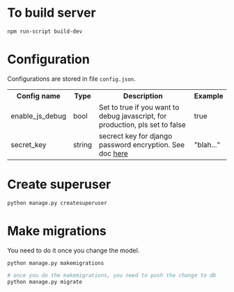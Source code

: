 # To build server
```bash
npm run-script build-dev
```

# Configuration
Configurations are stored in file `config.json`.
<table>
<tr>
    <th>Config name</td>
    <th>Type</td>
    <th>Description</th>
    <th>Example</th>
</tr>

<tr>
    <td>enable_js_debug</td>
    <td>bool</td>
    <td>Set to true if you want to debug javascript, for production, pls set to false</td>
    <td>true</td>
</tr>

<tr>
    <td>secret_key</td>
    <td>string</td>
    <td>secrect key for django password encryption. See doc <a href="https://docs.djangoproject.com/en/3.2/ref/settings/#std:setting-SECRET_KEY">here</a></td>
    <td>"blah..."</td>
</tr>

</table>

# Create superuser
```bash
python manage.py createsuperuser
```

# Make migrations
You need to do it once you change the model.
```bash
python manage.py makemigrations
```

```bash
# once you do the makemigrations, you need to push the change to db
python manage.py migrate
```